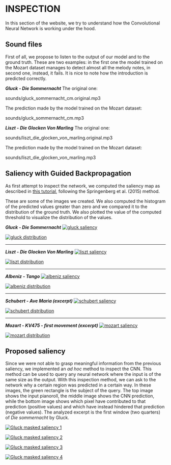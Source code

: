 # INSPECTION

In this section of the website, we try to understand how the Convolutional Neural Network
is working under the hood.

## Sound files
First of all, we propose to listen to the output of our model and to the ground truth.
These are two examples: in the first one the model trained on the Mozart dataset manages
to detect almost all the melody notes, in second one, instead, it fails. It is nice to
note how the introduction is predicted correctly.

**_Gluck - Die Sommernacht_**
The original one:

sounds/gluck_sommernacht_cm.original.mp3

The prediction made by the model trained on the Mozart dataset:

sounds/gluck_sommernacht_cm.mp3

**_Liszt - Die Glocken Von Marling_**
The original one:

sounds/liszt_die_glocken_von_marling.original.mp3

The prediction made by the model trained on the Mozart dataset:

sounds/liszt_die_glocken_von_marling.mp3

## Saliency with Guided Backpropagation
As first attempt to inspect the network, we computed the saliency map as described in
[this
tutorial](https://github.com/Lasagne/Recipes/blob/master/examples/Saliency%20Maps%20and%20Guided%20Backpropagation.ipynb),
following the Springenberg et al. (2015) method. 

These are some of the images we created. We also computed the histogram of the predicted
values greater than zero and we compared it to the distribution of the ground truth. We
also plotted the value of the computed threshold to visualize the distribution of the
values.

**_Gluck - Die Sommernacht_**
[![gluck saliency](img/gluck_die_sommernacht_saliency.svg)](img/gluck_die_sommernacht_saliency.svg)

[![gluck distribution](img/gluck_die_sommernacht_distribution.svg)](img/gluck_die_sommernacht_distribution.svg)

---

**_Liszt - Die Glocken Von Marling_**
[![liszt saliency](img/liszt_die_glocken_von_marling_saliency.svg)](img/liszt_die_glocken_von_marling_saliency.svg)

[![liszt distribution](img/liszt_die_glocken_von_marling_distribution.svg)](img/liszt_die_glocken_von_marling_distribution.svg)

---

**_Albeniz - Tango_**
[![albeniz saliency](img/albeniz_tango_saliency.svg)](img/albeniz_tango_saliency.svg)

[![albeniz distribution](img/albeniz_tango_distribution.svg)](img/albeniz_tango_distribution.svg)

---

**_Schubert - Ave Maria (excerpt)_**
[![schubert saliency](img/schubert_ave_maria_saliency.svg)](img/schubert_ave_maria_saliency.svg)

[![schubert distribution](img/schubert_ave_maria_distribution.svg)](img/schubert_ave_maria_distribution.svg)

---

**_Mozart - KV475 - first movement (excerpt)_**
[![mozart saliency](img/mozart_kv475_1_saliency.svg)](img/mozart_kv475_1_saliency.svg)

[![mozart distribution](img/mozart_kv475_1_distribution.svg)](img/mozart_kv475_1_distribution.svg)

## Proposed saliency
Since we were not able to grasp meaningful information from the previous saliency, we
implemented an _ad hoc_ method to inspect the CNN. This method can be used to query any
neural network where the input is of the same size as the output. With this inspection
method, we can ask to the network why a certain region was predicted in a certain way. In
these images, the green rectangle is the subject of the query. The top image shows the
input pianoroll, the middle image shows the CNN prediction, while the bottom image shows
which pixel have contributed to that prediction (positive values) and which have instead
hindered that prediction (negative values). The analyzed excerpt is the first window (two
quarters) of _Die sommernacht_ by Gluck. 

[![Gluck masked saliency 1](img/gluck_masked_saliency_1.svg)](img/gluck_masked_saliency_1.svg)
                                     
[![Gluck masked saliency 2](img/gluck_masked_saliency_2.svg)](img/gluck_masked_saliency_2.svg)
                                     
[![Gluck masked saliency 3](img/gluck_masked_saliency_3.svg)](img/gluck_masked_saliency_3.svg)
                                     
[![Gluck masked saliency 4](img/gluck_masked_saliency_4.svg)](img/gluck_masked_saliency_4.svg)
